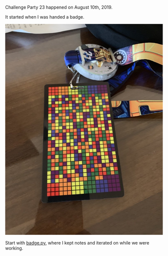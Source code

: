 Challenge Party 23 happened on August 10th, 2019.

It started when I was handed a badge.

![badge.jpg](badge.jpg)

Start with [badge.py](badge.py), where I kept notes and iterated on while we were working.
